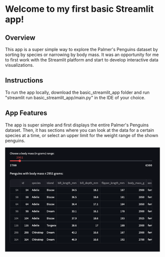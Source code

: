 # Welcome to my first basic Streamlit app!

## Overview

This app is a super simple way to explore the Palmer's Penguins dataset by sorting by species or narrowing by body mass. It was an opportunity for me to first work with the Streamlit platform and start to develop interactive data visualizations. 

## Instructions 

To run the app locally, download the basic_streamlit_app folder and run "streamlit run basic_streamlit_app/main.py" in the IDE of your choice. 

## App Features

The app is super simple and first displays the entire Palmer's Penguins dataset. Then, it has sections where you can look at the data for a certain species at a time, or select an upper limit for the weight range of the shown penguins. 

![Example Restriced Dataset](palmerspenguins.png)




